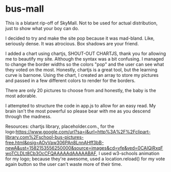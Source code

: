 # bus-mall

This is a blatant rip-off of SkyMall. Not to be used for actual distribution, just to show what your boy can do.

I decided to try and make the site pop because it was mad-bland. Like, seriously dense. It was atrocious. Box shadows are your friend.

I added a chart using chartjs, SHOUT-OUT CHARTJS, thank you for allowing me to beautify my site. Although the syntax was a bit confusing. I managed to change the border widths so the colors "pop" and the user can see what they voted on the most. Honestly, chartjs is a great tool, but the learning curve is barnone. Using the chart, I created an array to store my pictures and passed in a few different colors to render for the borders.

There are only 20 pictures to choose from and honestly, the baby is the most adorable. 

I attempted to structure the code in app.js to allow for an easy read. My brain isn't the most powerful so please bear with me as you descend through the madness.

  Resources: chartjs library, placeholder.com., for the logo:https://www.google.com/url?sa=i&url=http%3A%2F%2Fclipart-library.com%2Fschool-bus-pictures-free.html&psig=AOvVaw306PAn8LnnAHff3bB-newA&ust=1582153556250000&source=images&cd=vfe&ved=0CAIQjRxqFwoTCLDLt8Cb3OcCFQAAAAAdAAAAABAF, I used w3-schools animation for my logo; because they're awesome, used a location.reload() for my vote again button so the user can't waste more of their time.
